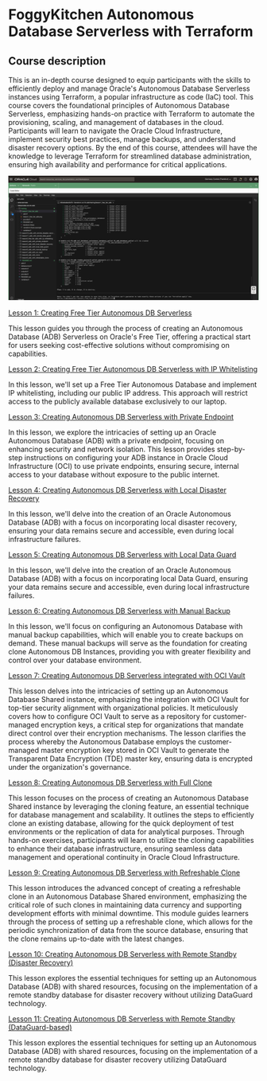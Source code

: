 # FoggyKitchen Autonomous Database Serverless with Terraform 

## Course description

This is an in-depth course designed to equip participants with the skills to efficiently deploy and manage Oracle's Autonomous Database Serverless instances using Terraform, a popular infrastructure as code (IaC) tool. This course covers the foundational principles of Autonomous Database Serverless, emphasizing hands-on practice with Terraform to automate the provisioning, scaling, and management of databases in the cloud. Participants will learn to navigate the Oracle Cloud Infrastructure, implement security best practices, manage backups, and understand disaster recovery options. By the end of this course, attendees will have the knowledge to leverage Terraform for streamlined database administration, ensuring high availability and performance for critical applications.

![](terraform-oci-fk-atp-lessons.png)

[Lesson 1: Creating Free Tier Autonomous DB Serverless](lesson1_free_tier_adb)

This lesson guides you through the process of creating an Autonomous Database (ADB) Serverless on Oracle's Free Tier, offering a practical start for users seeking cost-effective solutions without compromising on capabilities.  

[Lesson 2: Creating Free Tier Autonomous DB Serverless with IP Whitelisting](lesson2_free_tier_adb_with_ip_whitelisting)

In this lesson, we'll set up a Free Tier Autonomous Database and implement IP whitelisting, including our public IP address. This approach will restrict access to the publicly available database exclusively to our laptop.

[Lesson 3: Creating Autonomous DB Serverless with Private Endpoint](lesson3_adb_with_private_endpoint)

In this lesson, we explore the intricacies of setting up an Oracle Autonomous Database (ADB) with a private endpoint, focusing on enhancing security and network isolation. This lesson provides step-by-step instructions on configuring your ADB instance in Oracle Cloud Infrastructure (OCI) to use private endpoints, ensuring secure, internal access to your database without exposure to the public internet. 

[Lesson 4: Creating Autonomous DB Serverless with Local Disaster Recovery](lesson4_adb_with_local_disaster_recovery)

In this lesson, we'll delve into the creation of an Oracle Autonomous Database (ADB) with a focus on incorporating local disaster recovery, ensuring your data remains secure and accessible, even during local infrastructure failures.  

[Lesson 5: Creating Autonomous DB Serverless with Local Data Guard](lesson5_adb_with_local_data_guard)

In this lesson, we'll delve into the creation of an Oracle Autonomous Database (ADB) with a focus on incorporating local Data Guard, ensuring your data remains secure and accessible, even during local infrastructure failures. 

[Lesson 6: Creating Autonomous DB Serverless with Manual Backup](lesson6_adb_with_manual_backup)

In this lesson, we'll focus on configuring an Autonomous Database with manual backup capabilities, which will enable you to create backups on demand. These manual backups will serve as the foundation for creating clone Autonomous DB Instances, providing you with greater flexibility and control over your database environment.

[Lesson 7: Creating Autonomous DB Serverless integrated with OCI Vault](lesson7_adb_with_oci_vault)

This lesson delves into the intricacies of setting up an Autonomous Database Shared instance, emphasizing the integration with OCI Vault for top-tier security alignment with organizational policies. It meticulously covers how to configure OCI Vault to serve as a repository for customer-managed encryption keys, a critical step for organizations that mandate direct control over their encryption mechanisms. The lesson clarifies the process whereby the Autonomous Database employs the customer-managed master encryption key stored in OCI Vault to generate the Transparent Data Encryption (TDE) master key, ensuring data is encrypted under the organization's governance.

[Lesson 8: Creating Autonomous DB Serverless with Full Clone](lesson8_adb_with_clone)

This lesson focuses on the process of creating an Autonomous Database Shared instance by leveraging the cloning feature, an essential technique for database management and scalability. It outlines the steps to efficiently clone an existing database, allowing for the quick deployment of test environments or the replication of data for analytical purposes. Through hands-on exercises, participants will learn to utilize the cloning capabilities to enhance their database infrastructure, ensuring seamless data management and operational continuity in Oracle Cloud Infrastructure.

[Lesson 9: Creating Autonomous DB Serverless with Refreshable Clone](lesson9_adb_with_refreshable_clone)

This lesson introduces the advanced concept of creating a refreshable clone in an Autonomous Database Shared environment, emphasizing the critical role of such clones in maintaining data currency and supporting development efforts with minimal downtime. This module guides learners through the process of setting up a refreshable clone, which allows for the periodic synchronization of data from the source database, ensuring that the clone remains up-to-date with the latest changes. 

[Lesson 10: Creating Autonomous DB Serverless with Remote Standby (Disaster Recovery)](lesson10_adb_with_remote_disaster_recovery)

This lesson explores the essential techniques for setting up an Autonomous Database (ADB) with shared resources, focusing on the implementation of a remote standby database for disaster recovery without utilizing DataGuard technology. 

[Lesson 11: Creating Autonomous DB Serverless with Remote Standby (DataGuard-based)](lesson11_adb_with_remote_data_guard)

This lesson explores the essential techniques for setting up an Autonomous Database (ADB) with shared resources, focusing on the implementation of a remote standby database for disaster recovery utilizing DataGuard technology.  